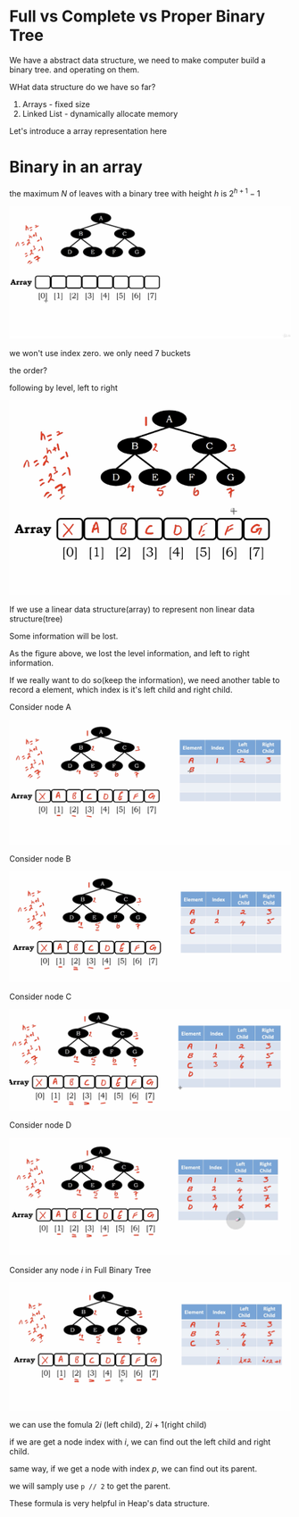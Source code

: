 # Full vs Complete vs Proper Binary Tree

We have a abstract data structure, we need to make computer build a binary tree. and operating on them.

WHat data structure do we have so far?

1. Arrays - fixed size
2. Linked List - dynamically allocate memory

Let's introduce a array representation here

# Binary in an array

the maximum $N$ of leaves with a binary tree with height $h$ is $2^{h+1} - 1$

<img src='../assets/155_1.png'></img>

we won't use index zero. we only need 7 buckets

the order?

following by level, left to right

<img src='../assets/155_2.png'></img>

If we use a linear data structure(array) to represent non linear data structure(tree)

Some information will be lost.

As the figure above, we lost the level information, and left to right information.

If we really want to do so(keep the information), we need another table to record a element, which index is it's left child and right child.

Consider node A

<img src='../assets/155_3.png'></img>

Consider node B

<img src='../assets/155_4.png'></img>

Consider node C

<img src='../assets/155_5.png'></img>

Consider node D 

<img src='../assets/155_6.png'></img>

Consider any node $i$ in Full Binary Tree

<img src='../assets/155_7.png'></img>

we can use the fomula $2i$ (left child), $2i + 1$(right child)

if we are get a node index with $i$, we can find out the left child and right child.

same way, if we get a node with index $p$, we can find out its parent.

we will samply use `p // 2` to get the parent.

These formula is very helpful in Heap's data structure.
